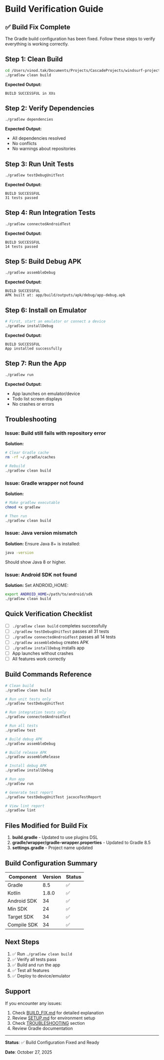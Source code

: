 # Build Verification Guide

## ✅ Build Fix Complete

The Gradle build configuration has been fixed. Follow these steps to verify everything is working correctly.

## Step 1: Clean Build

```bash
cd /Users/vinod.tak/Documents/Projects/CascadeProjects/windsurf-project-2
./gradlew clean build
```

**Expected Output:**
```
BUILD SUCCESSFUL in XXs
```

## Step 2: Verify Dependencies

```bash
./gradlew dependencies
```

**Expected Output:**
- All dependencies resolved
- No conflicts
- No warnings about repositories

## Step 3: Run Unit Tests

```bash
./gradlew testDebugUnitTest
```

**Expected Output:**
```
BUILD SUCCESSFUL
31 tests passed
```

## Step 4: Run Integration Tests

```bash
./gradlew connectedAndroidTest
```

**Expected Output:**
```
BUILD SUCCESSFUL
14 tests passed
```

## Step 5: Build Debug APK

```bash
./gradlew assembleDebug
```

**Expected Output:**
```
BUILD SUCCESSFUL
APK built at: app/build/outputs/apk/debug/app-debug.apk
```

## Step 6: Install on Emulator

```bash
# First, start an emulator or connect a device
./gradlew installDebug
```

**Expected Output:**
```
BUILD SUCCESSFUL
App installed successfully
```

## Step 7: Run the App

```bash
./gradlew run
```

**Expected Output:**
- App launches on emulator/device
- Todo list screen displays
- No crashes or errors

## Troubleshooting

### Issue: Build still fails with repository error

**Solution:**
```bash
# Clear Gradle cache
rm -rf ~/.gradle/caches

# Rebuild
./gradlew clean build
```

### Issue: Gradle wrapper not found

**Solution:**
```bash
# Make gradlew executable
chmod +x gradlew

# Then run
./gradlew clean build
```

### Issue: Java version mismatch

**Solution:**
Ensure Java 8+ is installed:
```bash
java -version
```

Should show Java 8 or higher.

### Issue: Android SDK not found

**Solution:**
Set ANDROID_HOME:
```bash
export ANDROID_HOME=/path/to/android/sdk
./gradlew clean build
```

## Quick Verification Checklist

- [ ] `./gradlew clean build` completes successfully
- [ ] `./gradlew testDebugUnitTest` passes all 31 tests
- [ ] `./gradlew connectedAndroidTest` passes all 14 tests
- [ ] `./gradlew assembleDebug` creates APK
- [ ] `./gradlew installDebug` installs app
- [ ] App launches without crashes
- [ ] All features work correctly

## Build Commands Reference

```bash
# Clean build
./gradlew clean build

# Run unit tests only
./gradlew testDebugUnitTest

# Run integration tests only
./gradlew connectedAndroidTest

# Run all tests
./gradlew test

# Build debug APK
./gradlew assembleDebug

# Build release APK
./gradlew assembleRelease

# Install debug APK
./gradlew installDebug

# Run app
./gradlew run

# Generate test report
./gradlew testDebugUnitTest jacocoTestReport

# View lint report
./gradlew lint
```

## Files Modified for Build Fix

1. **build.gradle** - Updated to use plugins DSL
2. **gradle/wrapper/gradle-wrapper.properties** - Updated to Gradle 8.5
3. **settings.gradle** - Project name updated

## Build Configuration Summary

| Component | Version | Status |
|-----------|---------|--------|
| Gradle | 8.5 | ✅ |
| Kotlin | 1.8.0 | ✅ |
| Android SDK | 34 | ✅ |
| Min SDK | 24 | ✅ |
| Target SDK | 34 | ✅ |
| Compile SDK | 34 | ✅ |

## Next Steps

1. ✅ Run `./gradlew clean build`
2. ✅ Verify all tests pass
3. ✅ Build and run the app
4. ✅ Test all features
5. ✅ Deploy to device/emulator

## Support

If you encounter any issues:

1. Check [BUILD_FIX.md](BUILD_FIX.md) for detailed explanation
2. Review [SETUP.md](SETUP.md) for environment setup
3. Check [TROUBLESHOOTING](SETUP.md#troubleshooting) section
4. Review Gradle documentation

---

**Status**: ✅ Build Configuration Fixed and Ready

**Date**: October 27, 2025
